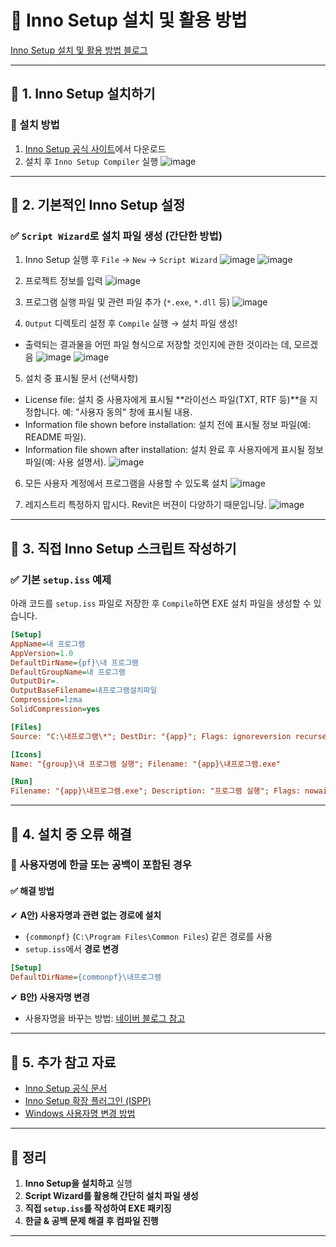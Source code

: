 # 📌 Inno Setup 설치 및 활용 방법

[Inno Setup 설치 및 활용 방법 블로그](https://naakjii.tistory.com/99)

---

## 🔹 1. Inno Setup 설치하기
### 🔹 설치 방법
1. [Inno Setup 공식 사이트](https://jrsoftware.org/isinfo.php)에서 다운로드  
2. 설치 후 `Inno Setup Compiler` 실행
   ![image](https://github.com/user-attachments/assets/790247ca-2c1c-45c9-8649-fe6f54c6f280)


---

## 🔹 2. 기본적인 Inno Setup 설정
### ✅ `Script Wizard`로 설치 파일 생성 (간단한 방법)
1. Inno Setup 실행 후 `File` → `New` → `Script Wizard`
![image](https://github.com/user-attachments/assets/88ed5f1e-6e0e-48eb-8755-7fe126bcc0a8)
![image](https://github.com/user-attachments/assets/8d558af3-66ee-404f-afa2-1bc8844f5b06)

2. 프로젝트 정보를 입력
![image](https://github.com/user-attachments/assets/b35b4bd2-ad45-47e1-a5a4-9fb38b9e7e11)

3. 프로그램 실행 파일 및 관련 파일 추가 (`*.exe`, `*.dll` 등)
![image](https://github.com/user-attachments/assets/6e2898c7-5ad2-493d-80d7-2491ae864b2a)

4. `Output` 디렉토리 설정 후 `Compile` 실행 → 설치 파일 생성!
- 출력되는 결과물을 어떤 파일 형식으로 저장할 것인지에 관한 것이라는 데, 모르겠음
![image](https://github.com/user-attachments/assets/77d32d14-2d49-4018-894d-3404461b743f)
![image](https://github.com/user-attachments/assets/7db4ebc6-aac8-4363-8800-c39aea409a31)

5. 설치 중 표시될 문서 (선택사항)
- License file:
설치 중 사용자에게 표시될 **라이선스 파일(TXT, RTF 등)**을 지정합니다.
예: "사용자 동의" 창에 표시될 내용.
- Information file shown before installation:
설치 전에 표시될 정보 파일(예: README 파일).
- Information file shown after installation:
설치 완료 후 사용자에게 표시될 정보 파일(예: 사용 설명서).
![image](https://github.com/user-attachments/assets/6226ae9a-2961-42b1-8feb-9e876f532579)

6. 모든 사용자 계정에서 프로그램을 사용할 수 있도록 설치
![image](https://github.com/user-attachments/assets/1e2f08a8-8014-441b-ae79-29ef3653fee9)

7. 레지스트리 특정하지 맙시다. Revit은 버젼이 다양하기 때문입니당.
![image](https://github.com/user-attachments/assets/19bc5a8b-9462-4d57-99b8-3417ccd2efbe)

---

## 🔹 3. 직접 Inno Setup 스크립트 작성하기
### ✅ 기본 `setup.iss` 예제
아래 코드를 `setup.iss` 파일로 저장한 후 `Compile`하면 EXE 설치 파일을 생성할 수 있습니다.

```ini
[Setup]
AppName=내 프로그램
AppVersion=1.0
DefaultDirName={pf}\내 프로그램
DefaultGroupName=내 프로그램
OutputDir=.
OutputBaseFilename=내프로그램설치파일
Compression=lzma
SolidCompression=yes

[Files]
Source: "C:\내프로그램\*"; DestDir: "{app}"; Flags: ignoreversion recursesubdirs

[Icons]
Name: "{group}\내 프로그램 실행"; Filename: "{app}\내프로그램.exe"

[Run]
Filename: "{app}\내프로그램.exe"; Description: "프로그램 실행"; Flags: nowait postinstall skipifsilent
```

---

## 🔹 4. 설치 중 오류 해결
### 🚨 사용자명에 한글 또는 공백이 포함된 경우
#### ✅ 해결 방법
✔ **A안) 사용자명과 관련 없는 경로에 설치**  
- `{commonpf}` (`C:\Program Files\Common Files`) 같은 경로를 사용
- `setup.iss`에서 **경로 변경**
  
```ini
[Setup]
DefaultDirName={commonpf}\내프로그램
```

✔ **B안) 사용자명 변경**  
- 사용자명을 바꾸는 방법: [네이버 블로그 참고](https://blog.naver.com/rkdalstj7504/222173490548)

---

## 🔹 5. 추가 참고 자료
- [Inno Setup 공식 문서](https://jrsoftware.org/ishelp/index.php)
- [Inno Setup 확장 플러그인 (ISPP)](https://jrsoftware.org/ispphelp/index.php)
- [Windows 사용자명 변경 방법](https://blog.naver.com/rkdalstj7504/222173490548)

---

## 📌 정리
1. **Inno Setup을 설치하고** 실행  
2. **Script Wizard를 활용해 간단히 설치 파일 생성**  
3. **직접 `setup.iss`를 작성하여 EXE 패키징**  
4. **한글 & 공백 문제 해결 후 컴파일 진행**  

---
